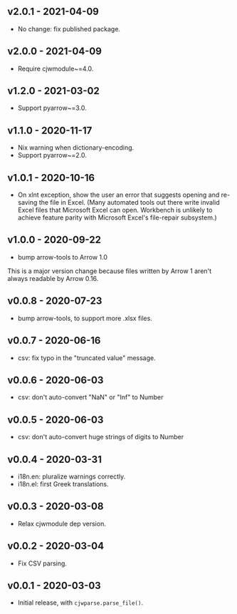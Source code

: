v2.0.1 - 2021-04-09
-------------------

* No change: fix published package.

v2.0.0 - 2021-04-09
-------------------

* Require cjwmodule~=4.0.

v1.2.0 - 2021-03-02
-------------------

* Support pyarrow~=3.0.

v1.1.0 - 2020-11-17
-------------------

* Nix warning when dictionary-encoding.
* Support pyarrow~=2.0.

v1.0.1 - 2020-10-16
-------------------

* On xlnt exception, show the user an error that suggests opening and re-saving
  the file in Excel. (Many automated tools out there write invalid Excel files
  that Microsoft Excel can open. Workbench is unlikely to achieve feature parity
  with Microsoft Excel's file-repair subsystem.)

v1.0.0 - 2020-09-22
-------------------

* bump arrow-tools to Arrow 1.0

This is a major version change because files written by Arrow 1 aren't
always readable by Arrow 0.16.

v0.0.8 - 2020-07-23
-------------------

* bump arrow-tools, to support more .xlsx files.

v0.0.7 - 2020-06-16
-------------------

* csv: fix typo in the "truncated value" message.

v0.0.6 - 2020-06-03
-------------------

* csv: don't auto-convert "NaN" or "Inf" to Number

v0.0.5 - 2020-06-03
-------------------

* csv: don't auto-convert huge strings of digits to Number

v0.0.4 - 2020-03-31
-------------------

* i18n.en: pluralize warnings correctly.
* i18n.el: first Greek translations.

v0.0.3 - 2020-03-08
-------------------

* Relax cjwmodule dep version.

v0.0.2 - 2020-03-04
-------------------

* Fix CSV parsing.

v0.0.1 - 2020-03-03
-------------------

* Initial release, with `cjwparse.parse_file()`.
